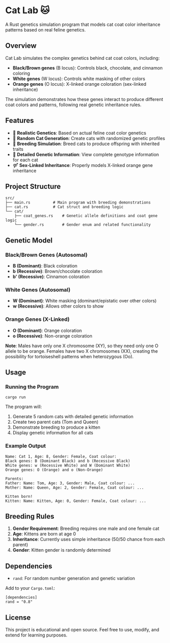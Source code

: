 # Cat Lab 🐱

A Rust genetics simulation program that models cat coat color inheritance patterns based on real feline genetics.

## Overview

Cat Lab simulates the complex genetics behind cat coat colors, including:

- **Black/Brown genes** (B locus): Controls black, chocolate, and cinnamon coloring
- **White genes** (W locus): Controls white masking of other colors
- **Orange genes** (O locus): X-linked orange coloration (sex-linked inheritance)

The simulation demonstrates how these genes interact to produce different coat colors and patterns, following real genetic inheritance rules.

## Features

- 🧬 **Realistic Genetics**: Based on actual feline coat color genetics
- 🎲 **Random Cat Generation**: Create cats with randomized genetic profiles
- 👶 **Breeding Simulation**: Breed cats to produce offspring with inherited traits
- 🔬 **Detailed Genetic Information**: View complete genotype information for each cat
- ⚤ **Sex-Linked Inheritance**: Properly models X-linked orange gene inheritance

## Project Structure

    src/
    ├── main.rs          # Main program with breeding demonstrations
    ├── cat.rs           # Cat struct and breeding logic
    └── cat/
        ├── coat_genes.rs    # Genetic allele definitions and coat gene logic
        └── gender.rs        # Gender enum and related functionality

## Genetic Model

### Black/Brown Genes (Autosomal)

- **B (Dominant)**: Black coloration
- **b (Recessive)**: Brown/chocolate coloration  
- **b' (Recessive)**: Cinnamon coloration

### White Genes (Autosomal)

- **W (Dominant)**: White masking (dominant/epistatic over other colors)
- **w (Recessive)**: Allows other colors to show

### Orange Genes (X-Linked)

- **O (Dominant)**: Orange coloration
- **o (Recessive)**: Non-orange coloration

**Note**: Males have only one X chromosome (XY), so they need only one O allele to be orange. Females have two X chromosomes (XX), creating the possibility for tortoiseshell patterns when heterozygous (Oo).

## Usage

### Running the Program

    cargo run

The program will:

1. Generate 5 random cats with detailed genetic information
2. Create two parent cats (Tom and Queen)
3. Demonstrate breeding to produce a kitten
4. Display genetic information for all cats

### Example Output

    Name: Cat 1, Age: 8, Gender: Female, Coat colour: 
    Black genes: B (Dominant Black) and b (Recessive Black)
    White genes: w (Recessive White) and W (Dominant White)
    Orange genes: O (Orange) and o (Non-Orange)

    Parents:
    Father: Name: Tom, Age: 3, Gender: Male, Coat colour: ...
    Mother: Name: Queen, Age: 2, Gender: Female, Coat colour: ...

    Kitten born!
    Kitten: Name: Kitten, Age: 0, Gender: Female, Coat colour: ...

## Breeding Rules

1. **Gender Requirement**: Breeding requires one male and one female cat
2. **Age**: Kittens are born at age 0
3. **Inheritance**: Currently uses simple inheritance (50/50 chance from each parent)
4. **Gender**: Kitten gender is randomly determined

## Dependencies

- `rand`: For random number generation and genetic variation

Add to your `Cargo.toml`:

    [dependencies]
    rand = "0.8"

## License

This project is educational and open source. Feel free to use, modify, and extend for learning purposes.

